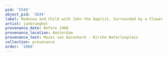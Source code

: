 ```yaml
---
pid: '5549'
object_pid: '3834'
label: Madonna and Child with John the Baptist, Surrounded by a Flower Garland (London)
artist: janbrueghel
provenance_date: Before 1968
provenance_location: Amsterdam
provenance_text: Mozes van Aaronkerk - Kirche Waterlooplein
collection: provenance
order: '1860'
---
```

